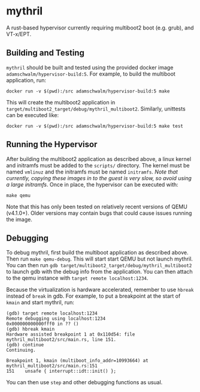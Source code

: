 # mythril

A rust-based hypervisor currently requiring multiboot2 boot (e.g. grub), and VT-x/EPT.

## Building and Testing

`mythril` should be built and tested using the provided docker image
`adamschwalm/hypervisor-build:5`. For example, to build the
multiboot application, run:

```
docker run -v $(pwd):/src adamschwalm/hypervisor-build:5 make
```

This will create the multiboot2 application in `target/multiboot2_target/debug/mythril_multiboot2`.
Similarly, unittests can be executed like:

```
docker run -v $(pwd):/src adamschwalm/hypervisor-build:5 make test
```

## Running the Hypervisor

After building the multiboot2 application as described above, a linux kernel and initramfs
must be added to the `scripts/` directory. The kernel must be named `vmlinuz` and the
initramfs must be named `initramfs`. _Note that currently, copying these images in to the
guest is very slow, so avoid using a large initramfs_. Once in place, the hypervisor
can be executed with:

```
make qemu
```

Note that this has only been tested on relatively recent versions of QEMU (v4.1.0+).
Older versions may contain bugs that could cause issues running the image.

## Debugging

To debug mythril, first build the multiboot application as described above. Then
run `make qemu-debug`. This will start start QEMU but not launch mythril. You can
then run `gdb target/multiboot2_target/debug/mythril_multiboot2` to launch gdb with
the debug info from the application. You can then attach to the qemu instance with
`target remote localhost:1234`.

Because the virtualization is hardware accelerated, remember to use `hbreak` instead
of `break` in gdb. For example, to put a breakpoint at the start of `kmain` and start
mythril, run:

```
(gdb) target remote localhost:1234
Remote debugging using localhost:1234
0x000000000000fff0 in ?? ()
(gdb) hbreak kmain
Hardware assisted breakpoint 1 at 0x110d54: file mythril_multiboot2/src/main.rs, line 151.
(gdb) continue
Continuing.

Breakpoint 1, kmain (multiboot_info_addr=10993664) at mythril_multiboot2/src/main.rs:151
151	   unsafe { interrupt::idt::init() };
```

You can then use `step` and other debugging functions as usual.